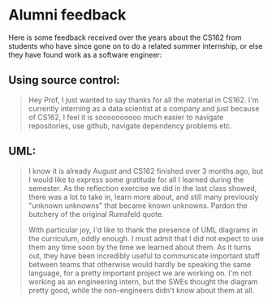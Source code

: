 # Alumni feedback

Here is some feedback received over the years about the CS162 from students who have 
since gone on to do a related summer internship, or else they have found work as a software engineer:

## Using source control:
> Hey Prof, I just wanted to say thanks for all the material in CS162. I'm currently interning as a data scientist at a company and just because of CS162, I feel it is soooooooooo much easier to navigate repositories, use github, navigate dependency problems etc.

## UML:
> I know it is already August and CS162 finished over 3 months ago, but I would like to express some gratitude for all I learned during the semester. As the reflection exercise we did in the last class showed, there was a lot to take in, learn more about, and still many previously "unknown unknowns" that became known unknowns. Pardon the butchery of the original Rumsfeld quote. 
>  
> With particular joy, I'd like to thank the presence of UML diagrams in the curriculum, oddly enough. I must admit that I did not expect to use them any time soon by the time we learned about them. As it turns out, they have been incredibly useful to communicate important stuff between teams that otherwise would hardly be speaking the same language, for a pretty important project we are working on. I'm not working as an engineering intern, but the SWEs thought the diagram pretty good, while the non-engineers didn't know about them at all. 
